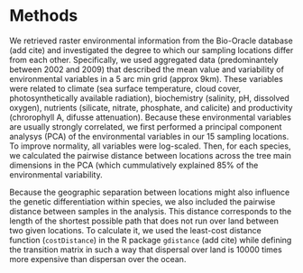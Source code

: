 # Methods

We retrieved raster environmental information from the Bio-Oracle database (add cite) and investigated the degree to which our sampling locations differ from each other. Specifically, we used aggregated data (predominantely between 2002 and 2009) that described the mean value and variability of environmental variables in a 5 arc min grid (approx 9km). These variables were related to climate (sea surface temperature, cloud cover, photosynthetically available radiation), biochemistry (salinity, pH, dissolved oxygen), nutrients (silicate, nitrate, phosphate, and calicite) and productivity (chrorophyll A, difusse attenuation). Because these environmental variables are usually strongly correlated, we first performed a principal component analysys (PCA) of the environmental variables in our 15 sampling locations. To improve normality, all variables were log-scaled. Then, for each species, we calculated the pairwise distance between locations across the tree main dimensions in the PCA (which cummulatively explained 85% of the environmental variability.

Because the geographic separation between locations might also influence the genetic differentiation within species, we also included the pairwise distance between samples in the analysis. This distance corresponds to the length of the shortest possible path that does not run over land between two given locations. To calculate it, we used the least-cost distance function (`costDistance`) in the R package `gdistance` (add cite) while defining the transition matrix in such a way that dispersal over land is 10000 times more expensive than dispersan over the ocean.
